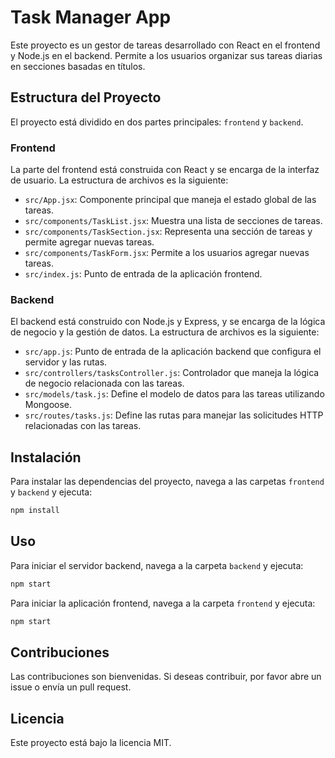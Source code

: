 # Task Manager App

Este proyecto es un gestor de tareas desarrollado con React en el frontend y Node.js en el backend. Permite a los usuarios organizar sus tareas diarias en secciones basadas en títulos.

## Estructura del Proyecto

El proyecto está dividido en dos partes principales: `frontend` y `backend`.

### Frontend

La parte del frontend está construida con React y se encarga de la interfaz de usuario. La estructura de archivos es la siguiente:

- `src/App.jsx`: Componente principal que maneja el estado global de las tareas.
- `src/components/TaskList.jsx`: Muestra una lista de secciones de tareas.
- `src/components/TaskSection.jsx`: Representa una sección de tareas y permite agregar nuevas tareas.
- `src/components/TaskForm.jsx`: Permite a los usuarios agregar nuevas tareas.
- `src/index.js`: Punto de entrada de la aplicación frontend.

### Backend

El backend está construido con Node.js y Express, y se encarga de la lógica de negocio y la gestión de datos. La estructura de archivos es la siguiente:

- `src/app.js`: Punto de entrada de la aplicación backend que configura el servidor y las rutas.
- `src/controllers/tasksController.js`: Controlador que maneja la lógica de negocio relacionada con las tareas.
- `src/models/task.js`: Define el modelo de datos para las tareas utilizando Mongoose.
- `src/routes/tasks.js`: Define las rutas para manejar las solicitudes HTTP relacionadas con las tareas.

## Instalación

Para instalar las dependencias del proyecto, navega a las carpetas `frontend` y `backend` y ejecuta:

```bash
npm install
```

## Uso

Para iniciar el servidor backend, navega a la carpeta `backend` y ejecuta:

```bash
npm start
```

Para iniciar la aplicación frontend, navega a la carpeta `frontend` y ejecuta:

```bash
npm start
```

## Contribuciones

Las contribuciones son bienvenidas. Si deseas contribuir, por favor abre un issue o envía un pull request.

## Licencia

Este proyecto está bajo la licencia MIT.